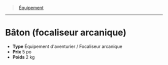 ﻿---
!EquipmentItem
Type: Équipement d'aventurier / Focaliseur arcanique
Price: 5 po
Weight: 2 kg
Id: equipment_hd.md#bâton-focaliseur-arcanique
ParentLink: equipment_hd.md#Équipement
Name: Bâton (focaliseur arcanique)
ParentName: Équipement
NameLevel: 1
Attributes: {}
---
> [Équipement](hd_equipment.md)

---

# Bâton (focaliseur arcanique)

- **Type** Équipement d'aventurier / Focaliseur arcanique
- **Prix** 5 po
- **Poids** 2 kg

